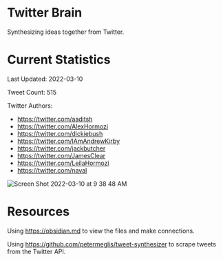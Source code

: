 # Twitter Brain
Synthesizing ideas together from Twitter.

# Current Statistics

Last Updated: 2022-03-10

Tweet Count: 515

Twitter Authors:
- https://twitter.com/aaditsh
- https://twitter.com/AlexHormozi
- https://twitter.com/dickiebush
- https://twitter.com/IAmAndrewKirby
- https://twitter.com/jackbutcher
- https://twitter.com/JamesClear
- https://twitter.com/LeilaHormozi
- https://twitter.com/naval


![Screen Shot 2022-03-10 at 9 38 48 AM](https://user-images.githubusercontent.com/24641573/157711456-28d97f32-ed0d-4355-819c-c65286362883.png)

# Resources
Using https://obsidian.md to view the files and make connections.

Using https://github.com/petermeglis/tweet-synthesizer to scrape tweets from the Twitter API.

